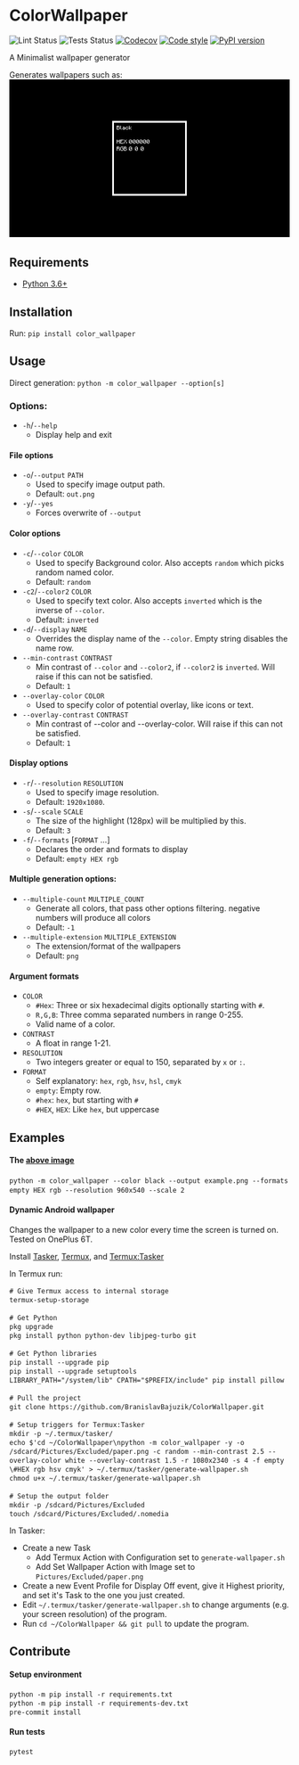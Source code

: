 # ColorWallpaper

![Lint Status](https://github.com/BranislavBajuzik/ColorWallpaper/workflows/Lint/badge.svg?branch=master)
![Tests Status](https://github.com/BranislavBajuzik/ColorWallpaper/workflows/Tests/badge.svg?branch=master)
[![Codecov](https://codecov.io/gh/BranislavBajuzik/ColorWallpaper/branch/master/graph/badge.svg)](https://codecov.io/gh/BranislavBajuzik/ColorWallpaper)
[![Code style](https://img.shields.io/badge/code%20style-black-000000.svg)](https://github.com/psf/black)
[![PyPI version](https://badge.fury.io/py/color-wallpaper.svg)](https://badge.fury.io/py/color-wallpaper)

A Minimalist wallpaper generator

Generates wallpapers such as:
![Example](example.png "Example")

## Requirements
- [Python 3.6+](https://www.python.org/downloads/ "Download Python")

## Installation
Run: `pip install color_wallpaper`

## Usage
Direct generation: `python -m color_wallpaper --option[s]`

### Options:
- `-h`/`--help`
  - Display help and exit

#### File options
- `-o`/`--output` `PATH`
  - Used to specify image output path.
  - Default: `out.png`
- `-y`/`--yes`
  - Forces overwrite of `--output`

#### Color options
- `-c`/`--color` `COLOR`
  - Used to specify Background color. Also accepts `random` which picks random named color.
  - Default: `random`
- `-c2`/`--color2` `COLOR`
  - Used to specify text color. Also accepts `inverted` which is the inverse of `--color`.
  - Default: `inverted`
- `-d`/`--display` `NAME`
  - Overrides the display name of the `--color`. Empty string disables the name row.
- `--min-contrast` `CONTRAST`
  - Min contrast of `--color` and `--color2`, if `--color2` is `inverted`. Will raise if this can not be satisfied.
  - Default: `1`
- `--overlay-color` `COLOR`
  - Used to specify color of potential overlay, like icons or text.
- `--overlay-contrast` `CONTRAST`
  - Min contrast of --color and --overlay-color. Will raise if this can not be satisfied.
  - Default: `1`

#### Display options
- `-r`/`--resolution` `RESOLUTION`
  - Used to specify image resolution.
  - Default: `1920x1080`.
- `-s`/`--scale` `SCALE`
  - The size of the highlight (128px) will be multiplied by this.
  - Default: `3`
- `-f`/`--formats` [`FORMAT` ...]
  - Declares the order and formats to display
  - Default: `empty HEX rgb`

#### Multiple generation options:
- `--multiple-count` `MULTIPLE_COUNT`
  - Generate all colors, that pass other options filtering. negative numbers will produce all colors
  - Default: `-1`
- `--multiple-extension` `MULTIPLE_EXTENSION`
  - The extension/format of the wallpapers
  - Default: `png`

#### Argument formats
- `COLOR`
  - `#Hex`: Three or six hexadecimal digits optionally starting with `#`.
  - `R,G,B`: Three comma separated numbers in range 0-255.
  - Valid name of a color.
- `CONTRAST`
  - A float in range 1-21.
- `RESOLUTION`
  - Two integers greater or equal to 150, separated by `x` or `:`.
- `FORMAT`
  - Self explanatory: `hex`, `rgb`, `hsv`, `hsl`, `cmyk`
  - `empty`: Empty row.
  - `#hex`: `hex`, but starting with `#`
  - `#HEX`, `HEX`: Like `hex`, but uppercase

## Examples

#### The [above image](example.png)
`python -m color_wallpaper --color black --output example.png --formats empty HEX rgb --resolution 960x540 --scale 2`

#### Dynamic Android wallpaper
Changes the wallpaper to a new color every time the screen is turned on. Tested on OnePlus 6T.

Install [Tasker](https://play.google.com/store/apps/details?id=net.dinglisch.android.taskerm), [Termux](https://play.google.com/store/apps/details?id=com.termux), and [Termux:Tasker](https://play.google.com/store/apps/details?id=com.termux.tasker)

In Termux run:
```Shell
# Give Termux access to internal storage
termux-setup-storage

# Get Python
pkg upgrade
pkg install python python-dev libjpeg-turbo git

# Get Python libraries
pip install --upgrade pip
pip install --upgrade setuptools
LIBRARY_PATH="/system/lib" CPATH="$PREFIX/include" pip install pillow

# Pull the project
git clone https://github.com/BranislavBajuzik/ColorWallpaper.git

# Setup triggers for Termux:Tasker
mkdir -p ~/.termux/tasker/
echo $'cd ~/ColorWallpaper\npython -m color_wallpaper -y -o /sdcard/Pictures/Excluded/paper.png -c random --min-contrast 2.5 --overlay-color white --overlay-contrast 1.5 -r 1080x2340 -s 4 -f empty \#HEX rgb hsv cmyk' > ~/.termux/tasker/generate-wallpaper.sh
chmod u+x ~/.termux/tasker/generate-wallpaper.sh

# Setup the output folder
mkdir -p /sdcard/Pictures/Excluded
touch /sdcard/Pictures/Excluded/.nomedia
```

In Tasker:
- Create a new Task
  - Add Termux Action with Configuration set to `generate-wallpaper.sh`
  - Add Set Wallpaper Action with Image set to `Pictures/Excluded/paper.png`
- Create a new Event Profile for Display Off event, give it Highest priority, and set it's Task to the one you just created.
- Edit `~/.termux/tasker/generate-wallpaper.sh` to change arguments (e.g. your screen resolution) of the program.
- Run `cd ~/ColorWallpaper && git pull` to update the program.

## Contribute

#### Setup environment
```Shell
python -m pip install -r requirements.txt
python -m pip install -r requirements-dev.txt
pre-commit install
```

#### Run tests
```Shell
pytest
```
